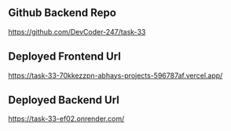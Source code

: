 ## Github Backend Repo  
https://github.com/DevCoder-247/task-33

## Deployed Frontend Url  
https://task-33-70kkezzpn-abhays-projects-596787af.vercel.app/

## Deployed Backend Url  
https://task-33-ef02.onrender.com/

 
 
